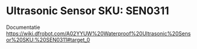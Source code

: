 # Ultrasonic Sensor SKU: SEN0311

Documentatie
https://wiki.dfrobot.com/A02YYUW%20Waterproof%20Ultrasonic%20Sensor%20SKU:%20SEN0311#target_0
